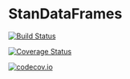 # StanDataFrames

[![Build Status](https://travis-ci.org/goedman/StanDataFrames.jl.svg?branch=master)](https://travis-ci.org/goedman/StanDataFrames.jl)

[![Coverage Status](https://coveralls.io/repos/goedman/StanDataFrames.jl/badge.svg?branch=master&service=github)](https://coveralls.io/github/goedman/StanDataFrames.jl?branch=master)

[![codecov.io](http://codecov.io/github/goedman/StanDataFrames.jl/coverage.svg?branch=master)](http://codecov.io/github/goedman/StanDataFrames.jl?branch=master)
